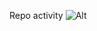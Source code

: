 Repo activity
![Alt](https://repobeats.axiom.co/api/embed/10b30541f12b53f3662783fe11297f0fc0eb993d.svg "Repobeats analytics image")
